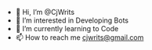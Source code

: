 - 👋 Hi, I’m @CjWrits
- 👀 I’m interested in Developing Bots
- 🌱 I’m currently learning to Code
- 📫 How to reach me cjwrits@gmail.com


<!---
CjWrits/CjWrits is a ✨ special ✨ repository because its `README.md` (this file) appears on your GitHub profile.
You can click the Preview link to take a look at your changes.
--->

